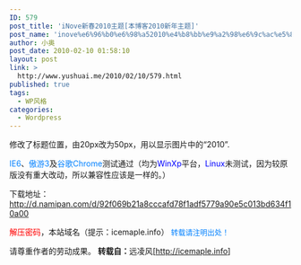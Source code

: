 ```yaml
---
ID: 579
post_title: 'iNove新春2010主题[本博客2010新年主题]'
post_name: 'inove%e6%96%b0%e6%98%a52010%e4%b8%bb%e9%a2%98%e6%9c%ac%e5%8d%9a%e5%ae%a22010%e6%96%b0%e5%b9%b4%e4%b8%bb%e9%a2%98'
author: 小奥
post_date: 2010-02-10 01:58:10
layout: post
link: >
  http://www.yushuai.me/2010/02/10/579.html
published: true
tags:
  - WP风格
categories:
  - Wordpress
---
```

修改了标题位置，由20px改为50px，用以显示图片中的“2010”.<!--more-->

<span style="color: #0080ff;">IE6</span>、<span style="color: #0080ff;">傲游3</span>及<span style="color: #0080ff;">谷歌Chrome</span>测试通过（均为<span style="color: #0000ff;">WinXp</span>平台，<span style="color: #0000ff;">Linux</span>未测试，因为较原版没有重大改动，所以兼容性应该是一样的。）

下载地址：<a title="http://d.namipan.com/d/92f069b21a8cccafd78f1adf5779a90e5c013bd634f10a00" href="http://d.namipan.com/d/92f069b21a8cccafd78f1adf5779a90e5c013bd634f10a00">http://d.namipan.com/d/92f069b21a8cccafd78f1adf5779a90e5c013bd634f10a00</a>

<span style="color: #ff0000;">解压密码</span>，本站域名（提示：icemaple.info） <span style="font-size: small; color: #0080ff; font-family: 微软雅黑;">转载请注明出处！</span>

请尊重作者的劳动成果。
<strong>转载自：</strong>远凌风[<a href="http://icemaple.info/">http://icemaple.info</a>]